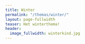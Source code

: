 ```yaml
---
title: Winter
permalink: "/themas/winter/"
layout: page-fullwidth
teaser: Het winterthema!
header:
  image_fullwidth: winterkind.jpg
---
```


